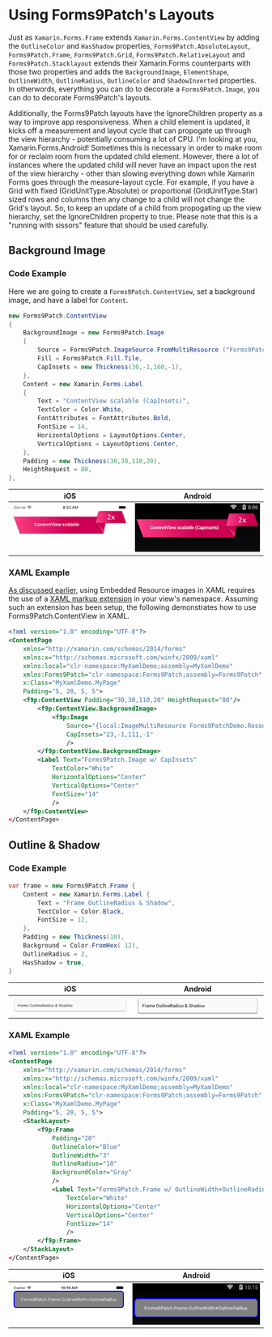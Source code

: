 # Using Forms9Patch's Layouts

Just as `Xamarin.Forms.Frame` extends `Xamarin.Forms.ContentView` by adding the `OutlineColor` and `HasShadow` properties, `Forms9Patch.AbsoluteLayout`, `Forms9Patch.Frame`, `Forms9Patch.Grid`, `Forms9Patch.RelativeLayout` 
and `Forms9Patch.Stacklayout` extends their Xamarin.Forms counterparts with those two properties and adds the `BackgroundImage`, `ElementShape`, `OutlineWidth`, `OutlineRadius`, `OutlineColor` and `ShadowInverted` properties.  
In otherwords, everything you can do to decorate a `Forms9Patch.Image`, you can do to decorate Forms9Patch's layouts.

Additionally, the Forms9Patch layouts have the IgnoreChildren property as a way to improve app responsiveness.  When a child element is updated, it kicks off a measurement and layout cycle that can propogate up through the 
view hierarchy - potentially consuming a lot of CPU.  I'm looking at you, Xamarin.Forms.Android!  Sometimes this is necessary in order to make room for or reclaim room from the updated child element.  However, there a lot of 
instances where the updated child will never have an impact upon the rest of the view hierarchy - other than slowing everything down while Xamarin Forms goes through the measure-layout cycle.  For example, if you have a Grid 
with fixed (GridUnitType.Absolute) or proportional (GridUnitType.Star) sized rows and columns then any change to a child will not change the Grid's layout.  So, to keep an update of a child from propogating up the view hierarchy, 
set the IgnoreChildren property to true.  Please note that this is a "running with sissors" feature that should be used carefully.

## Background Image

### Code Example

Here we are going to create a `Forms9Patch.ContentView`, set a background image, and have a label for `Content`.

```csharp
new Forms9Patch.ContentView
{
    BackgroundImage = new Forms9Patch.Image
    {
        Source = Forms9Patch.ImageSource.FromMultiResource ("Forms9PatchDemo.Resources.redribbon"),
        Fill = Forms9Patch.Fill.Tile,
        CapInsets = new Thickness(30,-1,160,-1),
    },
    Content = new Xamarin.Forms.Label
    {
        Text = "ContentView scalable (CapInsets)",
        TextColor = Color.White,
        FontAttributes = FontAttributes.Bold,
        FontSize = 14,
        HorizontalOptions = LayoutOptions.Center,
        VerticalOptions = LayoutOptions.Center,
    },
    Padding = new Thickness(30,30,110,20),
    HeightRequest = 80,
},
 ```

| iOS  | Android |
|---|---|
| ![Apple ContentView](images/Layouts/ContentViewCodeApple.png) | ![Android ContentView](images/Layouts/ContentViewCodeAndroid.png) |

### XAML Example

[As discussed earlier](ImageSource.md#XAML-Example), using Embedded Resource images in XAML requires the use of a [XAML markup extension](ImageSource.md#XAML-Example) in your view's namespace. Assuming such an extension has been setup, the following demonstrates how to use Forms9Patch.ContentView in XAML.

```xml
<?xml version="1.0" encoding="UTF-8"?>
<ContentPage
    xmlns="http://xamarin.com/schemas/2014/forms"
    xmlns:x="http://schemas.microsoft.com/winfx/2009/xaml"
    xmlns:local="clr-namespace:MyXamlDemo;assembly=MyXamlDemo"
    xmlns:Forms9Patch="clr-namespace:Forms9Patch;assembly=Forms9Patch"
    x:Class="MyXamlDemo.MyPage"
    Padding="5, 20, 5, 5">
    <f9p:ContentView Padding="30,30,110,20" HeightRequest="80"/>
        <f9p:ContentView.BackgroundImage>
            <f9p:Image
                Source="{local:ImageMultiResource Forms9PatchDemo.Resources.redribbon}"
                CapInsets="23,-1,111,-1"
                />
        </f9p:ContentView.BackgroundImage>
        <Label Text="Forms9Patch.Image w/ CapInsets"
            TextColor="White"
            HorizontalOptions="Center"
            VerticalOptions="Center"
            FontSize="14"
            />
    </f9p:ContentView>
</ContentPage>
```

## Outline & Shadow

### Code Example

```csharp
var frame = new Forms9Patch.Frame {
    Content = new Xamarin.Forms.Label {
        Text = "Frame OutlineRadius & Shadow",
        TextColor = Color.Black,
        FontSize = 12,
    },
    Padding = new Thickness(10),
    Background = Color.FromHex( 12),
    OutlineRadius = 2,
    HasShadow = true,
}
```

| iOS | Android |
|-----|---------|
| ![Frame Outline and Shadow, Apple](images/Layouts/frameShadowApple.png) |  ![Frame Outline and Shadow, Android](images/Layouts/frameShadowDroid.png) |

### XAML Example

```xml
<?xml version="1.0" encoding="UTF-8"?>
<ContentPage
    xmlns="http://xamarin.com/schemas/2014/forms"
    xmlns:x="http://schemas.microsoft.com/winfx/2009/xaml"
    xmlns:local="clr-namespace:MyXamlDemo;assembly=MyXamlDemo"
    xmlns:Forms9Patch="clr-namespace:Forms9Patch;assembly=Forms9Patch"
    x:Class="MyXamlDemo.MyPage"
    Padding="5, 20, 5, 5">
    <StackLayout>
        <f9p:Frame
            Padding="20"
            OutlineColor="Blue"
            OutlineWidth="3"
            OutlineRadius="10"
            BackgroundColor="Gray"
            />
            <Label Text="Forms9Patch.Frame w/ OutlineWidth+OutlineRadius"
                TextColor="White"
                HorizontalOptions="Center"
                VerticalOptions="Center"
                FontSize="14"
                />
        </f9p:Frame>
    </StackLayout>
</ContentPage>
```

| iOS | Android |
|-----|---------|
| ![Frame Outline and Shadow, Apple](images/Layouts/FrameXamlApple.png) |  ![Frame Outline and Shadow, Android](images/Layouts/FrameXamlAndroid.png) |

